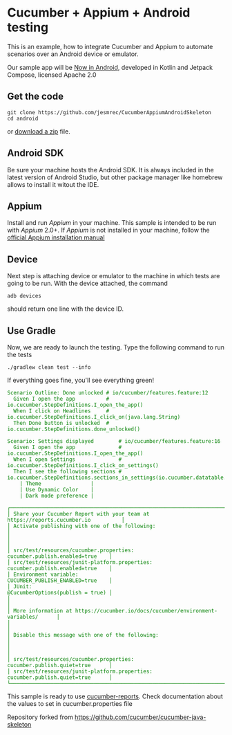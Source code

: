# Cucumber + Appium + Android testing

This is an example, how to integrate Cucumber and Appium to automate scenarios over an Android device or emulator.

Our sample app will be [Now in Android](https://github.com/android/nowinandroid), developed in Kotlin and Jetpack Compose, licensed Apache 2.0

## Get the code


	git clone https://github.com/jesmrec/CucumberAppiumAndroidSkeleton
	cd android


or [download a zip](https://github.com/jesmrec/CucumberAppiumAndroidSkeleton/archive/refs/heads/main.zip) file.

## Android SDK

Be sure your machine hosts the Android SDK. It is always included in the latest version of Android Studio, but other package manager like homebrew allows to install it witout the IDE.

## Appium

Install and run *Appium* in your machine. This sample is intended to be run with *Appium* 2.0+. If *Appium* is not installed in your machine, follow the [official Appium installation manual](https://appium.io/docs/en/2.0/quickstart/install/)

## Device

Next step is attaching device or emulator to the machine in which tests are going to be run. With the device attached, the command

	adb devices
	
should return one line with the device ID.	

## Use Gradle

Now, we are ready to launch the testing. Type the following command to run the tests

    ./gradlew clean test --info

If everything goes fine, you'll see everything green!

<font color='green'>

    Scenario Outline: Done unlocked # io/cucumber/features.feature:12
      Given I open the app          # io.cucumber.StepDefinitions.I_open_the_app()
      When I click on Headlines     # io.cucumber.StepDefinitions.I_click_on(java.lang.String)
      Then Done button is unlocked  # io.cucumber.StepDefinitions.done_unlocked()

    Scenario: Settings displayed        # io/cucumber/features.feature:16
      Given I open the app              # io.cucumber.StepDefinitions.I_open_the_app()
      When I open Settings              # io.cucumber.StepDefinitions.I_click_on_settings()
      Then I see the following sections # io.cucumber.StepDefinitions.sections_in_settings(io.cucumber.datatable.DataTable)
        | Theme                |
        | Use Dynamic Color    |
        | Dark mode preference |

    ┌───────────────────────────────────────────────────────────────────────────────────┐
    │ Share your Cucumber Report with your team at https://reports.cucumber.io          │
    │ Activate publishing with one of the following:                                    │
    │                                                                                   │
    │ src/test/resources/cucumber.properties:          cucumber.publish.enabled=true    │
    │ src/test/resources/junit-platform.properties:    cucumber.publish.enabled=true    │
    │ Environment variable:                            CUCUMBER_PUBLISH_ENABLED=true    │
    │ JUnit:                                           @CucumberOptions(publish = true) │
    │                                                                                   │
    │ More information at https://cucumber.io/docs/cucumber/environment-variables/      │
    │                                                                                   │
    │ Disable this message with one of the following:                                   │
    │                                                                                   │
    │ src/test/resources/cucumber.properties:          cucumber.publish.quiet=true      │
    │ src/test/resources/junit-platform.properties:    cucumber.publish.quiet=true      │
    └───────────────────────────────────────────────────────────────────────────────────┘

   
</font>

This sample is ready to use [cucumber-reports](https://cucumber.io/docs/cucumber/reporting/?lang=java). Check documentation about the values to set in cucumber.properties file 

Repository forked from https://github.com/cucumber/cucumber-java-skeleton
